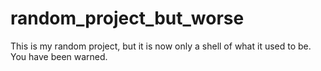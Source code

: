 # random_project_but_worse
This is my random project, but it is now only a shell of what it used to be.  You have been warned.
